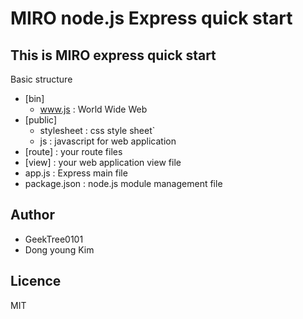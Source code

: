 # MIRO node.js Express quick start
This is MIRO express quick start
----------------------------
Basic structure
- [bin]
    - www.js : World Wide Web 
- [public]
    - stylesheet : css style sheet`
    - js : javascript for web application
- [route] : your route files
- [view] : your web application view file
- app.js : Express main file
- package.json : node.js module management file

Author
-----------
- GeekTree0101
- Dong young Kim

Licence
-------
MIT